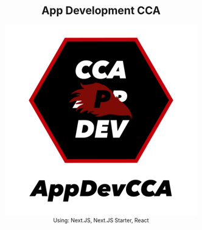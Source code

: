<h1 align="center">
App Development CCA
</h1>
<p align="center">
    <img src="appdevcca.svg"><br/>
    Using: Next.JS, Next.JS Starter, React
</p>

